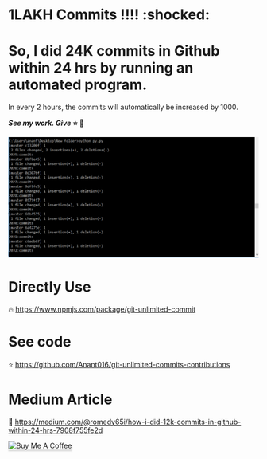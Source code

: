# 1LAKH Commits !!!! :shocked:

# So, I did 24K commits in Github within 24 hrs by running an automated program.

In every 2 hours, the commits will automatically be increased by 1000.

**_See my work. Give_** **⭐️ 👏**

![alt text](commits.PNG)

# Directly Use

:fire:
https://www.npmjs.com/package/git-unlimited-commit

# See code

:star:
https://github.com/Anant016/git-unlimited-commits-contributions

# Medium Article

:clap:
https://medium.com/@romedy65i/how-i-did-12k-commits-in-github-within-24-hrs-7908f755fe2d

<a href="https://www.buymeacoffee.com/anu" target="_blank"><img src="https://www.buymeacoffee.com/assets/img/custom_images/orange_img.png" alt="Buy Me A Coffee" style="height: 41px !important;width: 174px !important;box-shadow: 0px 3px 2px 0px rgba(190, 190, 190, 0.5) !important;-webkit-box-shadow: 0px 3px 2px 0px rgba(190, 190, 190, 0.5) !important;" ></a>
